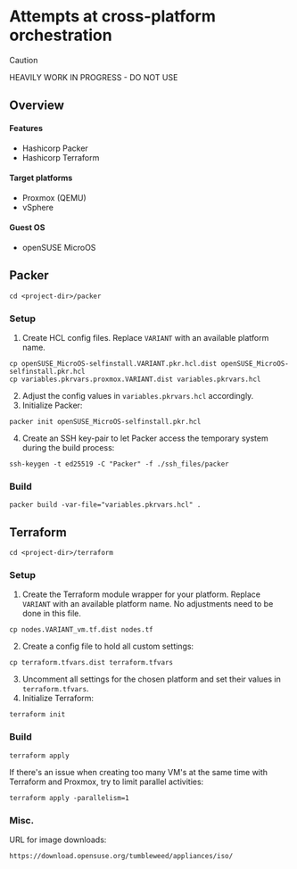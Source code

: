 # Attempts at cross-platform orchestration
> [!CAUTION]
> HEAVILY WORK IN PROGRESS - DO NOT USE

## Overview

#### Features
- Hashicorp Packer
- Hashicorp Terraform

#### Target platforms
- Proxmox (QEMU)
- vSphere

#### Guest OS
- openSUSE MicroOS

## Packer
```shell
cd <project-dir>/packer
```

### Setup
1. Create HCL config files. Replace `VARIANT` with an available platform name. 
```shell
cp openSUSE_MicroOS-selfinstall.VARIANT.pkr.hcl.dist openSUSE_MicroOS-selfinstall.pkr.hcl
cp variables.pkrvars.proxmox.VARIANT.dist variables.pkrvars.hcl
```
2. Adjust the config values in `variables.pkrvars.hcl` accordingly.
3. Initialize Packer:
```shell
packer init openSUSE_MicroOS-selfinstall.pkr.hcl
```
4. Create an SSH key-pair to let Packer access the temporary system during the build process:
```shell
ssh-keygen -t ed25519 -C "Packer" -f ./ssh_files/packer
```

### Build
```shell
packer build -var-file="variables.pkrvars.hcl" .
```

## Terraform
```shell
cd <project-dir>/terraform
```

### Setup
1. Create the Terraform module wrapper for your platform. Replace `VARIANT` with an available platform name. No adjustments need to be done in this file.
```shell
cp nodes.VARIANT_vm.tf.dist nodes.tf
```
2. Create a config file to hold all custom settings:
```shell
cp terraform.tfvars.dist terraform.tfvars
```
3. Uncomment all settings for the chosen platform and set their values in `terraform.tfvars`.
4. Initialize Terraform:
```shell
terraform init
```

### Build
```shell
terraform apply
```
If there's an issue when creating too many VM's at the same time with Terraform and Proxmox, try to limit parallel activities:
```shell
terraform apply -parallelism=1
```

### Misc.
URL for image downloads:
```
https://download.opensuse.org/tumbleweed/appliances/iso/
```

